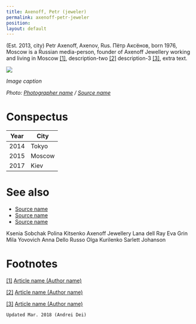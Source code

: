 ```yaml
---
title: Axenoff, Petr (jeweler)
permalink: axenoff-petr-jeweler
position:
layout: default
---
```


(Est. 2013, city) Petr Axenoff, Axenov, Rus. Пётр Аксёнов, born 1976, Moscow is a Russian media-person, founder of Axenoff Jewellery working and living in Moscow <span id="a1">[\[1\]](#f1)</span>, description-two <span id="a2">[\[2\]](#f2)</span> description-3 <span id="a3">[\[3\]](#f3)</span>, extra text.

![](/images/image-name.jpg)

*Image caption*

*Photo: [Photographer name](http://example.net/) / [Source name](http://example.net/)*

# Conspectus

|Year|City|
|----|---------|
|2014|Tokyo|
|2015|Moscow|
|2017|Kiev|

# See also

- [Source name](http://example.net/)
- [Source name](http://example.net/)
- [Source name](http://example.net/)

Ksenia Sobchak
Polina Kitsenko
Axenoff Jewellery
Lana dell Ray
Eva Grin
Mila Yovovich
Anna Dello Russo
Olga Kurilenko
Sarlett Johanson

# Footnotes

[[1]](#a1) <span id="f1"></span> [Article name (Author name)](http://example.net/article)

[[2]](#a2) <span id="f2"></span> [Article name (Author name)](http://example.net/article)

[[3]](#a3) <span id="f3"></span> [Article name (Author name)](http://example.net/article)

`Updated Mar. 2018 (Andrei Dei)`
